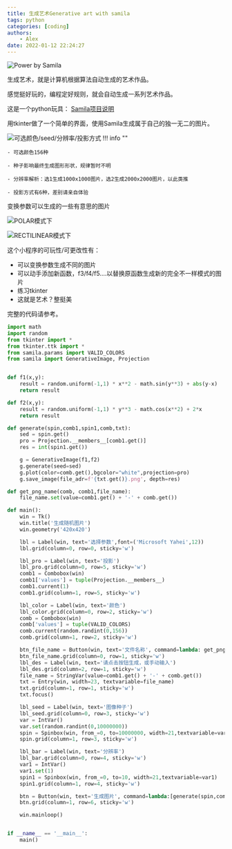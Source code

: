```yaml
---
title: 生成艺术Generative art with samila
tags: python
categories: [coding]
authors:
    - Alex
date: 2022-01-12 22:24:27
---
```

![Power by Samila](https://gitee.com/al666ex/RhinoPython101/raw/master/images/giteepages/20.png)

生成艺术，就是计算机根据算法自动生成的艺术作品。

感觉挺好玩的，编程定好规则，就会自动生成一系列艺术作品。

这是一个python玩具： [Samila项目说明](http://al666ex.gitee.io/p/537b.html)

用tkinter做了一个简单的界面，使用Samila生成属于自己的独一无二的图片。

![可选颜色/seed/分辨率/投影方式](https://gitee.com/al666ex/RhinoPython101/raw/master/images/giteepages/tkinter.png)
!!! info ""

    - 可选颜色156种

    - 种子影响最终生成图形形状，规律暂时不明

    - 分辨率解析：选1生成1000x1000图片，选2生成2000x2000图片，以此类推

    - 投影方式有6种，差别请亲自体验

<!-- more -->

变换参数可以生成的一些有意思的图片

![POLAR模式下](https://gitee.com/al666ex/RhinoPython101/raw/master/images/giteepages/21.png)

![RECTILINEAR模式下](https://gitee.com/al666ex/RhinoPython101/raw/master/images/giteepages/22.png)


这个小程序的可玩性/可更改性有：

- 可以变换参数生成不同的图片
- 可以动手添加新函数，f3/f4/f5....以替换原函数生成新的完全不一样模式的图片
- 练习tkinter
- 这就是艺术？整挺美


完整的代码请参考。
```python
import math
import random
from tkinter import *
from tkinter.ttk import *
from samila.params import VALID_COLORS
from samila import GenerativeImage, Projection


def f1(x,y):
    result = random.uniform(-1,1) * x**2 - math.sin(y**3) + abs(y-x)
    return result

def f2(x,y):
    result = random.uniform(-1,1) * y**3 - math.cos(x**2) + 2*x
    return result

def generate(spin,comb1,spin1,comb,txt):
    sed = spin.get()
    pro = Projection.__members__[comb1.get()]
    res = int(spin1.get())

    g = GenerativeImage(f1,f2)
    g.generate(seed=sed)
    g.plot(color=comb.get(),bgcolor="white",projection=pro)
    g.save_image(file_adr=f'{txt.get()}.png', depth=res)

def get_png_name(comb, comb1,file_name):
    file_name.set(value=comb1.get() + '-' + comb.get())

def main():
    win = Tk()
    win.title('生成随机图片')
    win.geometry('420x420')

    lbl = Label(win, text='选择参数',font=('Microsoft Yahei',12))
    lbl.grid(column=0, row=0, sticky='w')

    lbl_pro = Label(win, text='投影')
    lbl_pro.grid(column=0, row=5, sticky='w')
    comb1 = Combobox(win)
    comb1['values'] = tuple(Projection.__members__)
    comb1.current(1)
    comb1.grid(column=1, row=5, sticky='w')

    lbl_color = Label(win, text='颜色')
    lbl_color.grid(column=0, row=2, sticky='w')
    comb = Combobox(win)
    comb['values'] = tuple(VALID_COLORS)
    comb.current(random.randint(0,156))
    comb.grid(column=1, row=2, sticky='w')

    btn_file_name = Button(win, text='文件名称', command=lambda: get_png_name(comb, comb1,file_name))
    btn_file_name.grid(column=0, row=1, sticky='w')
    lbl_des = Label(win, text='请点击按钮生成，或手动输入')
    lbl_des.grid(column=2, row=1, sticky='w')
    file_name = StringVar(value=comb1.get() + '-' + comb.get())
    txt = Entry(win, width=23, textvariable=file_name)
    txt.grid(column=1, row=1, sticky='w')
    txt.focus()

    lbl_seed = Label(win, text='图像种子')
    lbl_seed.grid(column=0, row=3, sticky='w')
    var = IntVar()
    var.set(random.randint(0,10000000))
    spin = Spinbox(win, from_=0, to=10000000, width=21,textvariable=var)
    spin.grid(column=1, row=3, sticky='w')

    lbl_bar = Label(win, text='分辨率')
    lbl_bar.grid(column=0, row=4, sticky='w')
    var1 = IntVar()
    var1.set(1)
    spin1 = Spinbox(win, from_=0, to=10, width=21,textvariable=var1)
    spin1.grid(column=1, row=4, sticky='w')

    btn = Button(win, text='生成图片', command=lambda:[generate(spin,comb1,spin1,comb,txt)])
    btn.grid(column=1, row=6, sticky='w')

    win.mainloop()


if __name__ == '__main__':
    main()
```